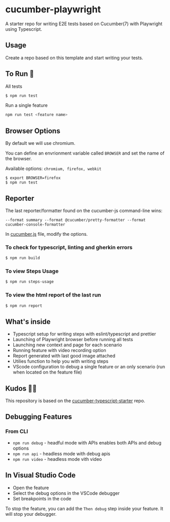 # cucumber-playwright

A starter repo for writing E2E tests based on Cucumber(7) with Playwright using Typescript.

## **Usage**

Create a repo based on this template and start writing your tests.

## **To Run 🏁**

All tests

```bash
$ npm run test
```

Run a single feature

```bash
npm run test <feature name>
```

## **Browser Options**

By default we will use chromium.

You can define an envrionment variable called `BROWSER` and
set the name of the browser.

Available options: `chromium, firefox, webkit`

```
$ export BROWSER=firefox
$ npm run test
```

## **Reporter**

The last reporter/formatter found on the cucumber-js command-line wins:

```text
--format summary --format @cucumber/pretty-formatter --format cucumber-console-formatter
```

In [cucumber.js](cucumber.js) file, modify the options.

### To check for typescript, linting and gherkin errors

```bash
$ npm run build
```

### To view Steps Usage

```bash
$ npm run steps-usage
```

### To view the html report of the last run

```bash
$ npm run report
```

## **What's inside**

- Typescript setup for writing steps with eslint/typescript and prettier
- Launching of Playwright browser before running all tests
- Launching new context and page for each scenario
- Running feature with video recording option
- Report generated with last good image attached
- Utilies function to help you with writing steps
- VScode configuration to debug a single feature or an only scenario (run when located on the feature file)

## **Kudos 👏🏼**

This repository is based on the [cucumber-typescript-starter](https://github.com/Tallyb/cucumber-playwright) repo.

## **Debugging Features**

### From CLI

- `npm run debug` - headful mode with APIs enables both APIs and debug options
- `npm run api` - headless mode with debug apis
- `npm run video` - headless mode vith video

## **In Visual Studio Code**

- Open the feature
- Select the debug options in the VSCode debugger
- Set breakpoints in the code

To stop the feature, you can add the `Then debug` step inside your feature. It will stop your debugger.

